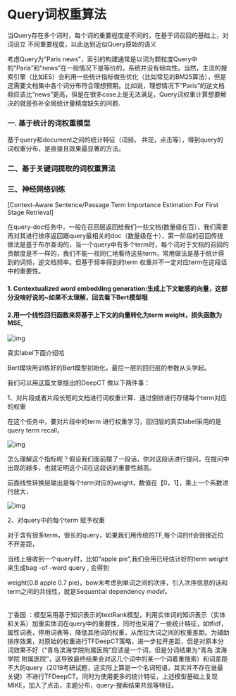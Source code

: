 # Query词权重算法

当Query存在多个词时，每个词的重要程度是不同的，在基于词召回的基础上，对词设立 不同重要程度，以此达到近似Query原始的语义

考虑Query为“Paris news”，索引的构建通常是以词为颗粒度Query中的“Paris”和“news”在一般情况下是等价的，系统并没有倾向性。当然，主流的搜索引擎（比如ES）会利用一些统计指标做些优化（比如常见的BM25算法），但是这需要文档集中各个词分布符合理想预期。比如说，理想情况下“Paris”的逆文档频应该比“news”更高，但是在很多case上是无法满足，Query词权重计算想要解决的就是弥补全局统计量精度缺失的问题.

### **一. 基于统计的词权重模型**

基于query和document之间的统计特征（词频， 共现，点击等），得到query的词权重分布，是直接且效果最显著的方法。

###  二、**基于关键词提取的词权重算法**

### 三、神经网络训练

[Context-Aware Sentence/Passage Term Importance Estimation For First Stage Retrieval]

​	在query-doc任务中，一般在召回层返回给我们一些文档(数量级在百），我们需要再对其进行排序返回跟query最相关的doc（数量级在十），第一阶段的召回传统做法是基于布尔查询的，当一个query中有多个term时，每个词对于文档的召回的贡献度是不一样的，我们不能一视同仁地看待这些term，常用做法是基于统计得到的词频，逆文档频率。但基于频率得到的term 权重并不一定对应term在这段话中的重要性。

#### 1. Contextualized word embedding generation:生成上下文敏感的向量，这部分没啥好说的~如果不太理解，回去看下Bert模型哦

#### 2.用一个线性回归函数来将基于上下文的向量转化为term weight，损失函数为MSE,

![img](https://img2020.cnblogs.com/blog/2219299/202012/2219299-20201219204358870-1525591868.png)

 

真实label下面介绍哈

Bert模块用训练好的Bert模型初始化，最后一层的回归层的参数从头学起。

我们可以用这篇文章提出的DeepCT 做以下两件事：

1、对片段或者片段长短的文档进行词权重计算、通过倒排进行存储每个term对应的权重

在这个任务中，要对片段中的term 进行权重学习，回归层的真实label采用的是query term recall，

![img](https://img2020.cnblogs.com/blog/2219299/202012/2219299-20201219210828038-529280693.png)

 

 怎么理解这个指标呢？假设我们面前摆了一段话，你对这段话进行提问，在提问中出现的越多，也就证明这个词在这段话的重要性越高。

前面线性转换层输出是每个term对应的weight，数值在【0，1】，乘上一个系数进行放大，

![img](https://img2020.cnblogs.com/blog/2219299/202012/2219299-20201219205614942-1088346857.png)

 

 2、对query中的每个term 赋予权重

对于含有很多term，很长的query，如果我们用传统的TF,每个词的tf会很接近拉不开差距，

当线上接收到一个query时，比如“apple pie",我们会用已经估计好的term weight来生成bag -of -word query , 会得到

 weight(0.8 apple 0.7 pie)，bow未考虑到单词之间的次序，引入次序信息的话和term之间的共线性，就是Sequential dependency *model。*

###### 

丁香园 ：模型采用基于知识表示的textRank模型，利用实体词的知识表示（实体和关系）加重实体词在query中的重要性，同时也采用了一些统计特征，如tfidf，属性词表，停用词表等，降低其他词的权重，从而拉大词之间的权重差距。为辅助排序效果，对原始的权重进行TFDeepCT策略，进一步拉开差距，但是对原本分词效果不好（“青岛滨海学院附属医院”应该是一个词，但是分词结果为“青岛 滨海 学院 附属医院”，这导致最终结果会对这几个词中的某一个词着重搜索）和词差距不大的query（2019考研试题，这实际上算是一个名词短语，其实并不存在谁最关键）不进行TFDeepCT。同时为使用更多的统计特征，上述模型基础上复现MIKE，加入了点击，主题分布，query-搜索结果共现等特征。